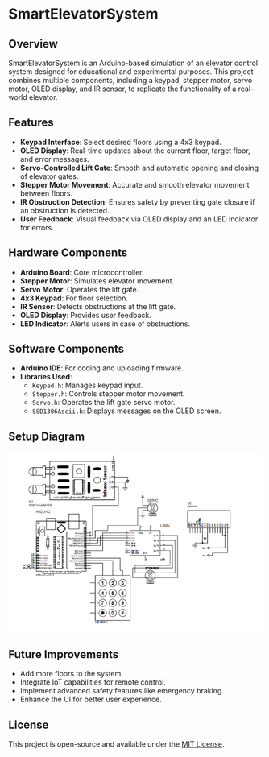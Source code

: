 
# SmartElevatorSystem

## Overview  
SmartElevatorSystem is an Arduino-based simulation of an elevator control system designed for educational and experimental purposes. This project combines multiple components, including a keypad, stepper motor, servo motor, OLED display, and IR sensor, to replicate the functionality of a real-world elevator.

## Features  
- **Keypad Interface**: Select desired floors using a 4x3 keypad.  
- **OLED Display**: Real-time updates about the current floor, target floor, and error messages.  
- **Servo-Controlled Lift Gate**: Smooth and automatic opening and closing of elevator gates.  
- **Stepper Motor Movement**: Accurate and smooth elevator movement between floors.  
- **IR Obstruction Detection**: Ensures safety by preventing gate closure if an obstruction is detected.  
- **User Feedback**: Visual feedback via OLED display and an LED indicator for errors.

## Hardware Components  
- **Arduino Board**: Core microcontroller.  
- **Stepper Motor**: Simulates elevator movement.  
- **Servo Motor**: Operates the lift gate.  
- **4x3 Keypad**: For floor selection.  
- **IR Sensor**: Detects obstructions at the lift gate.  
- **OLED Display**: Provides user feedback.  
- **LED Indicator**: Alerts users in case of obstructions.

## Software Components  
- **Arduino IDE**: For coding and uploading firmware.  
- **Libraries Used**:  
  - `Keypad.h`: Manages keypad input.  
  - `Stepper.h`: Controls stepper motor movement.  
  - `Servo.h`: Operates the lift gate servo motor.  
  - `SSD1306Ascii.h`: Displays messages on the OLED screen.

## Setup Diagram  
![Schematic](https://github.com/saifrehman945/SmartElevatorSystem/blob/modify_circuit_diagram/doc/Circuit_diagram.png)

## Future Improvements  
- Add more floors to the system.  
- Integrate IoT capabilities for remote control.  
- Implement advanced safety features like emergency braking.  
- Enhance the UI for better user experience.

## License  
This project is open-source and available under the [MIT License](https://opensource.org/licenses/MIT).

